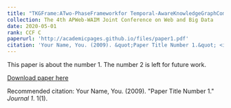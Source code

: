 ```yaml
---
title: "TKGFrame:ATwo-PhaseFrameworkfor Temporal-AwareKnowledgeGraphCompletion"
collection: The 4th APWeb-WAIM Joint Conference on Web and Big Data
date: 2020-05-01
rank: CCF C 
paperurl: 'http://academicpages.github.io/files/paper1.pdf'
citation: 'Your Name, You. (2009). &quot;Paper Title Number 1.&quot; <i>Journal 1</i>. 1(1).'
---
```

This paper is about the number 1. The number 2 is left for future work.

[Download paper here](http://academicpages.github.io/files/paper1.pdf)

Recommended citation: Your Name, You. (2009). "Paper Title Number 1." <i>Journal 1</i>. 1(1).
